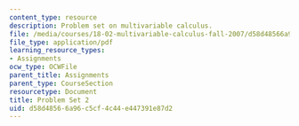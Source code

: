 ```yaml
---
content_type: resource
description: Problem set on multivariable calculus.
file: /media/courses/18-02-multivariable-calculus-fall-2007/d58d48566a96c5cf4c44e447391e87d2_ps2.pdf
file_type: application/pdf
learning_resource_types:
- Assignments
ocw_type: OCWFile
parent_title: Assignments
parent_type: CourseSection
resourcetype: Document
title: Problem Set 2
uid: d58d4856-6a96-c5cf-4c44-e447391e87d2
---
```

